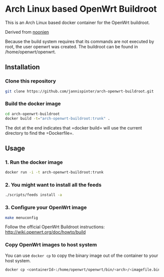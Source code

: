 Arch Linux based OpenWrt Buildroot
==================================

This is an Arch Linux based docker container for the OpenWrt buildroot.

Derived from [noonien](https://github.com/noonien/docker-openwrt-buildroot)

Because the build system requires that its commands are not executed by root, the user openwrt was created. 
The buildroot can be found in /home/openwrt/openwrt.

## Installation
### Clone this repository
```sh
git clone https://github.com/jannispinter/arch-openwrt-buildroot.git
```
### Build the docker image
```sh
cd arch-openwrt-buildroot
docker build -t="arch-openwrt-buildroot:trunk" .
```

The dot at the end indicates that =docker build= will use the current directory to find the =Dockerfile=.

## Usage
### 1. Run the docker image
```sh
docker run -i -t arch-openwrt-buildroot:trunk
```
### 2. You might want to install all the feeds
```sh
./scripts/feeds install -a
```

### 3. Configure your OpenWrt image

```sh
make menuconfig
```
Follow the official OpenWrt Buildroot instructions: http://wiki.openwrt.org/doc/howto/build

### Copy OpenWrt images to host system
You can use `docker cp` to copy the binary image out of the container to your host system.
```sh
docker cp <containerId>:/home/openwrt/openwrt/bin/<arch>/<imagefile.bin> /host/path/target
```

